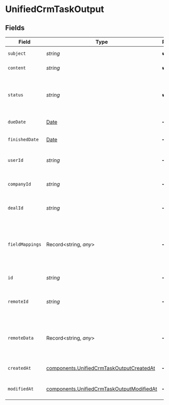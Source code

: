 # UnifiedCrmTaskOutput


## Fields

| Field                                                                                                  | Type                                                                                                   | Required                                                                                               | Description                                                                                            |
| ------------------------------------------------------------------------------------------------------ | ------------------------------------------------------------------------------------------------------ | ------------------------------------------------------------------------------------------------------ | ------------------------------------------------------------------------------------------------------ |
| `subject`                                                                                              | *string*                                                                                               | :heavy_check_mark:                                                                                     | The subject of the task                                                                                |
| `content`                                                                                              | *string*                                                                                               | :heavy_check_mark:                                                                                     | The content of the task                                                                                |
| `status`                                                                                               | *string*                                                                                               | :heavy_check_mark:                                                                                     | The status of the task. Authorized values are PENDING, COMPLETED.                                      |
| `dueDate`                                                                                              | [Date](https://developer.mozilla.org/en-US/docs/Web/JavaScript/Reference/Global_Objects/Date)          | :heavy_minus_sign:                                                                                     | The due date of the task                                                                               |
| `finishedDate`                                                                                         | [Date](https://developer.mozilla.org/en-US/docs/Web/JavaScript/Reference/Global_Objects/Date)          | :heavy_minus_sign:                                                                                     | The finished date of the task                                                                          |
| `userId`                                                                                               | *string*                                                                                               | :heavy_minus_sign:                                                                                     | The UUID of the user tied to the task                                                                  |
| `companyId`                                                                                            | *string*                                                                                               | :heavy_minus_sign:                                                                                     | The UUID of the company tied to the task                                                               |
| `dealId`                                                                                               | *string*                                                                                               | :heavy_minus_sign:                                                                                     | The UUID of the deal tied to the task                                                                  |
| `fieldMappings`                                                                                        | Record<string, *any*>                                                                                  | :heavy_minus_sign:                                                                                     | The custom field mappings of the task between the remote 3rd party & Panora                            |
| `id`                                                                                                   | *string*                                                                                               | :heavy_minus_sign:                                                                                     | The UUID of the task                                                                                   |
| `remoteId`                                                                                             | *string*                                                                                               | :heavy_minus_sign:                                                                                     | The id of the task in the context of the Crm 3rd Party                                                 |
| `remoteData`                                                                                           | Record<string, *any*>                                                                                  | :heavy_minus_sign:                                                                                     | The remote data of the task in the context of the Crm 3rd Party                                        |
| `createdAt`                                                                                            | [components.UnifiedCrmTaskOutputCreatedAt](../../models/components/unifiedcrmtaskoutputcreatedat.md)   | :heavy_minus_sign:                                                                                     | The created date of the object                                                                         |
| `modifiedAt`                                                                                           | [components.UnifiedCrmTaskOutputModifiedAt](../../models/components/unifiedcrmtaskoutputmodifiedat.md) | :heavy_minus_sign:                                                                                     | The modified date of the object                                                                        |